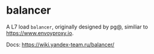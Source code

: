balancer
========

A L7 load `balancer`, originally designed by pg@, similiar to https://www.envoyproxy.io.

Docs: https://wiki.yandex-team.ru/balancer/
